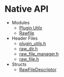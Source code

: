 # Native API

- Modules
  - [Plugin Utils](_plugin_utils.md)
  - [Rawfile](rawfile.md)
- Header Files
  - [plugin_utils.h](plugin__utils_8h.md)
  - [raw_dir.h](raw__dir_8h.md)
  - [raw_file_manager.h](raw__file__manager_8h.md)
  - [raw_file.h](raw__file_8h.md)
- Structs
  - [RawFileDescriptor](_raw_file_descriptor.md)
